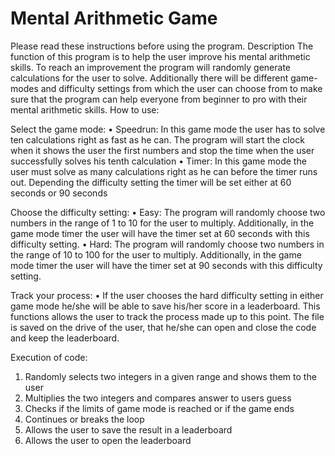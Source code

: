 # Mental Arithmetic Game
Please read these instructions before using the program.
Description
The function of this program is to help the user improve his mental arithmetic skills. To reach an improvement the program will randomly generate calculations for the user to solve. Additionally there will be different game-modes and difficulty settings from which the user can choose from to make sure that the program can help everyone from beginner to pro with their mental arithmetic skills.
How to use:

Select the game mode:
•	Speedrun: In this game mode the user has to solve ten calculations right as fast as he can. The program will start the clock when it shows the user the first numbers and stop the time when the user successfully solves his tenth calculation
•	Timer: In this game mode the user must solve as many calculations right as he can before the timer runs out. Depending the difficulty setting the timer will be set either at 60 seconds or 90 seconds

Choose the difficulty setting:
•	Easy: The program will randomly choose two numbers in the range of 1 to 10 for the user to multiply. Additionally, in the game mode timer the user will have the timer set at 60 seconds with this difficulty setting.
•	Hard: The program will randomly choose two numbers in the range of 10 to 100 for the user to multiply. Additionally, in the game mode timer the user will have the timer set at 90 seconds with this difficulty setting.

Track your process: 
•	If the user chooses the hard difficulty setting in either game mode he/she will be able to save his/her score in a leaderboard. This functions allows the user to track the process made up to this point. The file is saved on the drive of the user, that he/she can open and close the code and keep the leaderboard.

Execution of code:
1.	Randomly selects two integers in a given range and shows them to the user
2.	Multiplies the two integers and compares answer to users guess
3.	Checks if the limits of game mode is reached or if the game ends
4.	Continues or breaks the loop
5.	Allows the user to save the result in a leaderboard
6.	Allows the user to open the leaderboard
